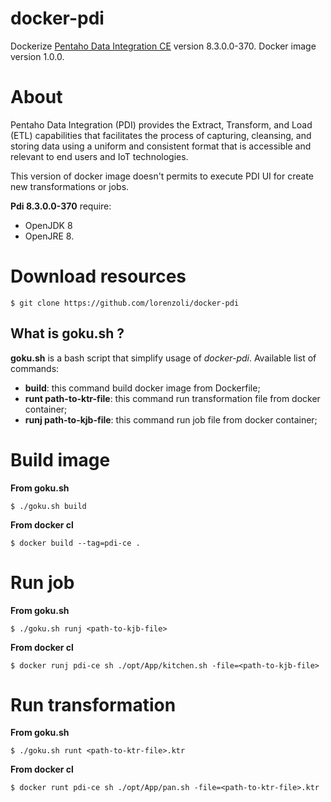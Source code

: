 # docker-pdi
Dockerize [Pentaho Data Integration CE](https://community.hitachivantara.com/s/article/data-integration-kettle) version 8.3.0.0-370.
Docker image version 1.0.0.

# About
Pentaho Data Integration (PDI) provides the Extract, Transform, and Load (ETL) capabilities that facilitates the process of capturing, cleansing, and storing data using a uniform and consistent format that is accessible and relevant to end users and IoT technologies.

This version of docker image doesn't permits to execute PDI UI for create new transformations or jobs.

**Pdi 8.3.0.0-370** require:
- OpenJDK 8
- OpenJRE 8.

# Download resources
```
$ git clone https://github.com/lorenzoli/docker-pdi
```
## What is goku.sh ?
**goku.sh** is a bash script that simplify usage of *docker-pdi*.
Available list of commands:
- **build**: this command build docker image from Dockerfile;
- **runt path-to-ktr-file**: this command run transformation file from docker container;
- **runj path-to-kjb-file**: this command run job file from docker container;

# Build image
**From goku.sh**
```
$ ./goku.sh build
```
**From docker cl**
```
$ docker build --tag=pdi-ce .
```

# Run job
**From goku.sh**
```
$ ./goku.sh runj <path-to-kjb-file>
```
**From docker cl**
```
$ docker runj pdi-ce sh ./opt/App/kitchen.sh -file=<path-to-kjb-file>
```


# Run transformation
**From goku.sh**
```
$ ./goku.sh runt <path-to-ktr-file>.ktr
```
**From docker cl**
```
$ docker runt pdi-ce sh ./opt/App/pan.sh -file=<path-to-ktr-file>.ktr
```
